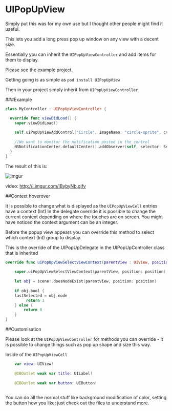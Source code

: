 # UIPopUpView

Simply put this was for my own use but I thought other people might find it useful.

This lets you add a long press pop up window on any view with a decent size.

Essentially you can inherit the `UIPopUpViewController` and add items for them to display.

Please see the example project.

Getting going is as simple as `pod install UIPopUpView`

Then in your project simply inherit from `UIPopUpViewController`

###Example

```Swift
class MyController : UIPopUpViewController {

  override func viewDidLoad() {
    super.viewDidLoad()
    
    self.uiPopUpViewAddControl("Circle", imageName: "circle-sprite", context:0, eventName: "uiPopUpAPressed")
        
    //We want to monitor the notification posted in the control
    NSNotificationCenter.defaultCenter().addObserver(self, selector: Selector("uiPopUpAPressed"), name: "uiPopUpAPressed", object: nil)
  }
}

```

The result of this is:

![Imgur](http://i.imgur.com/MVixtWy.png?1)

video: http://i.imgur.com/lBybyNb.gifv



##Context hoverover

It is possible to change what is displayed as the `UIPopUpViewCell` entries have a context (Int)
In the delegate override it is possible to change the current context depending on where the touches are on screen. You might have noticed the context argument can be an integer.

Before the popup view appears you can override this method to select which context (Int) group to display.

This is the override of the UIPopUpDelegate in the UIPopUpController class that is inherited
```Swift
override func uiPopUpViewSelectViewContext(parentView : UIView, position: CGPoint) -> Int {
      
    super.uiPopUpViewSelectViewContext(parentView, position: position)
    
    let obj = scene!.doesNodeExist(parentView, position: position)
          
    if obj.bool {
    lastSelected = obj.node
         return 1
    } else {
        return 0
    }
}
```

##Customisation

Please look at the `UIPopUpViewController` for methods you can override - it is possible to change things such as pop up shape and size this way.

Inside of the `UIPopUpViewCell`
```Swift
    var view: UIView!
    
    @IBOutlet weak var title: UILabel!
    
    @IBOutlet weak var button: UIButton!
    
```
You can do all the normal stuff like background modification of color, setting the button how you like; just check out the files to understand more.
